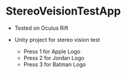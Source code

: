 # StereoVeisionTestApp

* Tested on Oculus Rift

* Unity project for stereo vision test

  * Press 1 for Apple Logo
  * Press 2 for Jordan Logo
  * Press 3 for Batman Logo
